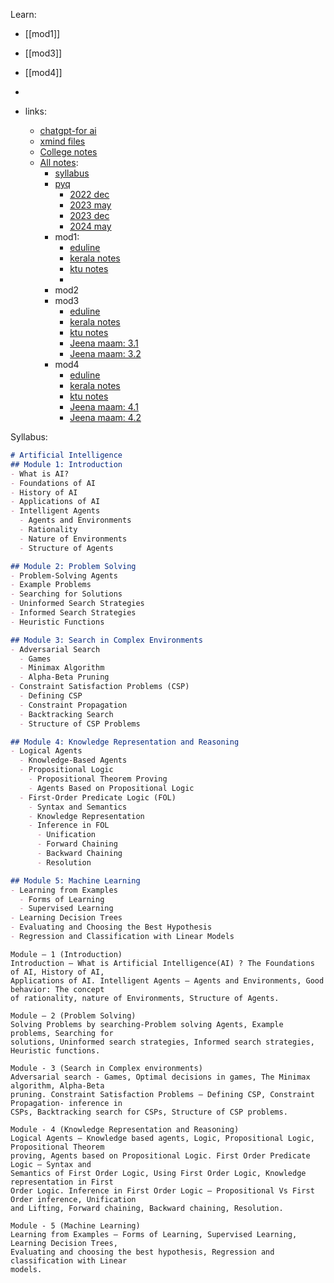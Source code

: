 
Learn:
- [[mod1]]
- [[mod3]]
- [[mod4]]
- 


- links:
	- [chatgpt-for ai](https://chatgpt.com/c/67382bde-2a84-8011-baeb-264d4ac55caf)
	- [xmind files](https://drive.google.com/drive/folders/1Limv0bkGqYcUncnPe2nyCyjTmcUpGdSG?usp=drive_link)
	- [College notes](https://drive.google.com/drive/folders/1EcLTunpAFWthMmdhE1LupL3RULF5xlYF?usp=drive_link)
	- [All notes](https://drive.google.com/drive/u/1/folders/131qyk1APFre-IOR3hxiXCE5fzajtBxGt):
		- [syllabus](https://drive.google.com/file/d/12ygW1Cdj-F5OC533i06jq8NbG_rqe9DK/view?usp=drive_link)
		- [pyq](https://drive.google.com/drive/u/1/folders/1GMRoFT7qPWA5L0XgbJEo67I7xkyVmtHK)
			- [2022 dec](https://drive.google.com/file/d/1s6rK8ne4u0e26pv7JX7PPqVln2rGy60D/view?usp=drive_link)
			- [2023 may](https://drive.google.com/file/d/1Ia1KT0W-eQ-LS5W0O-0q7DSggPX_zfPe/view?usp=drive_link)
			- [2023 dec](https://drive.google.com/file/d/1zL3z17cN9X8tCGzNOMjsm5406pjDQsr9/view?usp=drive_link)
			- [2024 may](https://drive.google.com/file/d/1iy45maPp8b8lCvHYX30fIdVCT4ERu6xp/view?usp=drive_link)
		- mod1:
			- [eduline](https://drive.google.com/file/d/1DMTzA2it27DDspkyXZ_RCjhfuTopHP3g/view?usp=drive_link)
			- [kerala notes](https://drive.google.com/file/d/18flqHp2O16iuvXq9-8rb5L8s2RIu7aiI/view?usp=drive_link)
			- [ktu notes](https://drive.google.com/file/d/1TP39yPskrHMyvB8KnfsmY5wagJb6QzFw/view?usp=drive_link)
			- 
		- mod2
		- mod3
			- [eduline](https://drive.google.com/file/d/15ijW3jB3EwXmrKygLiO3SkfbBP1Gs_70/view?usp=drive_link)
			- [kerala notes](https://drive.google.com/file/d/11kwijrYVTq750Er-jYB0hDsJDz5Guewt/view?usp=drive_link)
			- [ktu notes](https://drive.google.com/file/d/1T4k2d-DSZOkzmBEBxROE6igvlYB_fCMb/view?usp=drive_link)
			- [Jeena maam: 3.1](https://docs.google.com/presentation/d/1AeguJ4vHZ_7dDpV0Zf3wC-oT-HgnuxKI/edit?usp=drive_link&ouid=117803036556437167034&rtpof=true&sd=true)
			- [Jeena maam: 3.2](https://docs.google.com/document/d/1yMoSJCge8ynI9pXAmeaOVdSlLQwFdR8F/edit?usp=drive_link&ouid=117803036556437167034&rtpof=true&sd=true)
		- mod4
			- [eduline](https://drive.google.com/file/d/1GjrCZ9gdIIfqUaY_A-qpZar22mB5fEMW/view?usp=drive_link)
			- [kerala notes](https://drive.google.com/file/d/1nogD42J7RKnczN-RoWzLVxCWVjKLkl4K/view?usp=drive_link)
			- [ktu notes](https://drive.google.com/file/d/1mTFwvWqAgS1RYicvjA4BXJD-xxr9dZyT/view?usp=drive_link)
			- [Jeena maam: 4.1](https://drive.google.com/file/d/1i8I7xecQuvi5E-O39bNkBgZgoFQvrseR/view?usp=drive_link)
			- [Jeena maam: 4.2](https://drive.google.com/file/d/1R6cHalEwFLVSMYCtYWtUreshCMcRv0li/view?usp=drive_link)



Syllabus:
```markdown
# Artificial Intelligence
## Module 1: Introduction
- What is AI?
- Foundations of AI
- History of AI
- Applications of AI
- Intelligent Agents
  - Agents and Environments
  - Rationality
  - Nature of Environments
  - Structure of Agents

## Module 2: Problem Solving
- Problem-Solving Agents
- Example Problems
- Searching for Solutions
- Uninformed Search Strategies
- Informed Search Strategies
- Heuristic Functions

## Module 3: Search in Complex Environments
- Adversarial Search
  - Games
  - Minimax Algorithm
  - Alpha-Beta Pruning
- Constraint Satisfaction Problems (CSP)
  - Defining CSP
  - Constraint Propagation
  - Backtracking Search
  - Structure of CSP Problems

## Module 4: Knowledge Representation and Reasoning
- Logical Agents
  - Knowledge-Based Agents
  - Propositional Logic
    - Propositional Theorem Proving
    - Agents Based on Propositional Logic
  - First-Order Predicate Logic (FOL)
    - Syntax and Semantics
    - Knowledge Representation
    - Inference in FOL
      - Unification
      - Forward Chaining
      - Backward Chaining
      - Resolution

## Module 5: Machine Learning
- Learning from Examples
  - Forms of Learning
  - Supervised Learning
- Learning Decision Trees
- Evaluating and Choosing the Best Hypothesis
- Regression and Classification with Linear Models
```

```
Module – 1 (Introduction)
Introduction – What is Artificial Intelligence(AI) ? The Foundations of AI, History of AI,
Applications of AI. Intelligent Agents – Agents and Environments, Good behavior: The concept
of rationality, nature of Environments, Structure of Agents.

Module – 2 (Problem Solving)
Solving Problems by searching-Problem solving Agents, Example problems, Searching for
solutions, Uninformed search strategies, Informed search strategies, Heuristic functions.

Module - 3 (Search in Complex environments)
Adversarial search - Games, Optimal decisions in games, The Minimax algorithm, Alpha-Beta
pruning. Constraint Satisfaction Problems – Defining CSP, Constraint Propagation- inference in
CSPs, Backtracking search for CSPs, Structure of CSP problems.

Module - 4 (Knowledge Representation and Reasoning)
Logical Agents – Knowledge based agents, Logic, Propositional Logic, Propositional Theorem
proving, Agents based on Propositional Logic. First Order Predicate Logic – Syntax and
Semantics of First Order Logic, Using First Order Logic, Knowledge representation in First
Order Logic. Inference in First Order Logic – Propositional Vs First Order inference, Unification
and Lifting, Forward chaining, Backward chaining, Resolution.

Module - 5 (Machine Learning)
Learning from Examples – Forms of Learning, Supervised Learning, Learning Decision Trees,
Evaluating and choosing the best hypothesis, Regression and classification with Linear
models.
```


